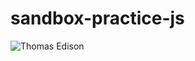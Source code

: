 # sandbox-practice-js

<img src="https://github.com/churchofscyence/resources/blob/main/banners/banner-thomas-edison.png" alt="Thomas Edison">